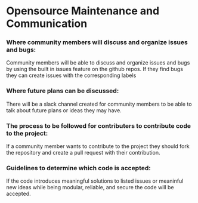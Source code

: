 # Opensource Maintenance and Communication
### Where community members will discuss and organize issues and bugs: 
Community members will be able to discuss and organize issues and bugs by using the built in issues feature on the github repos. If they find bugs they can create issues with the corresponding labels

### Where future plans can be discussed: 
There will be a slack channel created for community members to be able to talk about future plans or ideas they may have.

### The process to be followed for contributers to contribute code to the project:
If a community member wants to contribute to the project they should fork the repository and create a pull request with their contribution.

### Guidelines to determine which code is accepted: 
If the code introduces meaningful solutions to listed issues or meaninful new ideas while being modular, reliable, and secure the code will be accepted.
